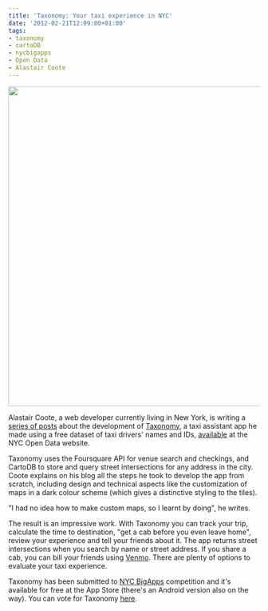 ```yaml
---
title: 'Taxonomy: Your taxi experience in NYC'
date: '2012-02-21T12:09:00+01:00'
tags:
- taxonomy
- cartoDB
- nycbigapps
- Open Data
- Alastair Coote
---
```


<img src="http://cartodb.s3.amazonaws.com/tumblr/posts/taxonomy.jpg" width="640"/>

<p class="p1">Alastair Coote, a web developer currently living in New York, is writing a <a href="http://blog.untogether.co.uk/">series of posts</a> about the development of <a href="http://www.taxono.my/">Taxonomy</a>, a taxi assistant app he made using a free dataset of taxi drivers' names and IDs, <a href="http://nycopendata.socrata.com/Transportation/Yellow-Medallion-Taxicabs-Drivers/brrx-dg4s">available</a> at the NYC Open Data website.

Taxonomy uses the Foursquare API for venue search and checkings, and CartoDB to store and query street intersections for any address in the city. Coote explains on his blog all the steps he took to develop the app from scratch, including design and technical aspects like the customization of maps in a dark colour scheme (which gives a distinctive styling to the tiles). 

"I had no idea how to make custom maps, so I learnt by doing", he writes. 

The result is an impressive work. With Taxonomy you can track your trip, calculate the time to destination, "get a cab before you even leave home", review your experience and tell your friends about it. The app returns street intersections when you search by name or street address. If you share a cab, you can bill your friends using <a href="https://venmo.com/"><span class="s3">Venmo</a>. There are plenty of options to evaluate your taxi experience. 

Taxonomy has been submitted to <a href="http://2011.nycbigapps.com/">NYC BigApps</a> competition and it's available for free at the App Store (there's an Android version also on the way). You can vote for Taxonomy <a href="http://2011.nycbigapps.com/submissions/5832-taxonomy">here</a>. 
